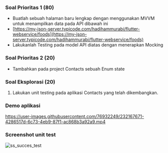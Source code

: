 ### Soal Prioritas 1 (80)

- Buatlah sebuah halaman baru lengkap dengan menggunakan MVVM untuk menampilkan data pada API dibawah ini
- [https://my-json-server.typicode.com/hadihammurabi/flutter-webservice/foods](https://my-json-server.typicode.com/hadihammurabi/flutter-webservice/foods)
- Lakukanlah Testing pada model API diatas dengan menerapkan Mocking

### Soal Prioritas 2 (20)

- Tambahkan pada project Contacts sebuah Enum state

### Soal Eksplorasi (20)

1. Lakukan unit testing pada aplikasi Contacts yang telah dikembangkan.


### Demo aplikasi
https://user-images.githubusercontent.com/76932249/232167671-4286517d-6c73-4eb9-87f1-ac868b3a92a9.mp4

### Screenshot unit test
![ss_succes_test](https://user-images.githubusercontent.com/76932249/232167905-278df5d7-f6e0-47f0-9e19-e026e05f5cc2.png)

